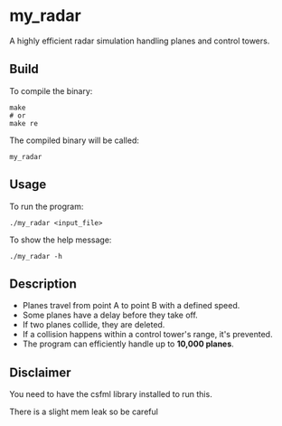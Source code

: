 # my_radar

A highly efficient radar simulation handling planes and control towers.

## Build

To compile the binary:

    make
    # or
    make re

The compiled binary will be called:

    my_radar

## Usage

To run the program:

    ./my_radar <input_file>

To show the help message:

    ./my_radar -h

## Description

- Planes travel from point A to point B with a defined speed.
- Some planes have a delay before they take off.
- If two planes collide, they are deleted.
- If a collision happens within a control tower's range, it's prevented.
- The program can efficiently handle up to **10,000 planes**.

## Disclaimer

You need to have the csfml library installed to run this.

There is a slight mem leak so be careful
